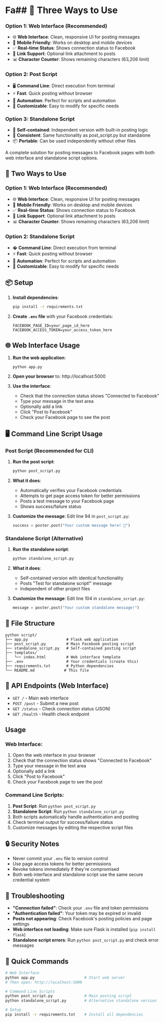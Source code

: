 # Fa## 🚀 Three Ways to Use

### Option 1: Web Interface (Recommended)

- 🌐 **Web Interface**: Clean, responsive UI for posting messages
- 📱 **Mobile Friendly**: Works on desktop and mobile devices
- ✅ **Real-time Status**: Shows connection status to Facebook
- 🔗 **Link Support**: Optional link attachment to posts
- 📊 **Character Counter**: Shows remaining characters (63,206 limit)

### Option 2: Post Script

- 🖥️ **Command Line**: Direct execution from terminal
- ⚡ **Fast**: Quick posting without browser
- 🤖 **Automation**: Perfect for scripts and automation
- 🔧 **Customizable**: Easy to modify for specific needs

### Option 3: Standalone Script

- 🎯 **Self-contained**: Independent version with built-in posting logic
- 🔄 **Consistent**: Same functionality as post_script.py but standalone
- 📦 **Portable**: Can be used independently without other files

A complete solution for posting messages to Facebook pages with both web interface and standalone script options.

## 🚀 Two Ways to Use

### Option 1: Web Interface (Recommended)

- 🌐 **Web Interface**: Clean, responsive UI for posting messages
- 📱 **Mobile Friendly**: Works on desktop and mobile devices
- ✅ **Real-time Status**: Shows connection status to Facebook
- 🔗 **Link Support**: Optional link attachment to posts
- 📊 **Character Counter**: Shows remaining characters (63,206 limit)

### Option 2: Standalone Script

- �️ **Command Line**: Direct execution from terminal
- ⚡ **Fast**: Quick posting without browser
- 🤖 **Automation**: Perfect for scripts and automation
- 🔧 **Customizable**: Easy to modify for specific needs

## 📦 Setup

1. **Install dependencies**:

   ```bash
   pip install -r requirements.txt
   ```

2. **Create `.env` file** with your Facebook credentials:

   ```env
   FACEBOOK_PAGE_ID=your_page_id_here
   FACEBOOK_ACCESS_TOKEN=your_access_token_here
   ```

## 🌐 Web Interface Usage

1. **Run the web application**:

   ```bash
   python app.py
   ```

2. **Open your browser** to: http://localhost:5000

3. **Use the interface**:
   - Check that the connection status shows "Connected to Facebook"
   - Type your message in the text area
   - Optionally add a link
   - Click "Post to Facebook"
   - Check your Facebook page to see the post

## 🖥️ Command Line Script Usage

### Post Script (Recommended for CLI)

1. **Run the post script**:

   ```bash
   python post_script.py
   ```

2. **What it does**:

   - Automatically verifies your Facebook credentials
   - Attempts to get page access token for better permissions
   - Posts a test message to your Facebook page
   - Shows success/failure status

3. **Customize the message**:
   Edit line 94 in `post_script.py`:
   ```python
   success = poster.post("Your custom message here! 🚀")
   ```

### Standalone Script (Alternative)

1. **Run the standalone script**:

   ```bash
   python standalone_script.py
   ```

2. **What it does**:

   - Self-contained version with identical functionality
   - Posts "Test for standalone script!" message
   - Independent of other project files

3. **Customize the message**:
   Edit line 104 in `standalone_script.py`:
   ```python
   message = poster.post("Your custom standalone message!")
   ```

## 📁 File Structure

```
python script/
├── app.py                 # Flask web application
├── post_script.py         # Main Facebook posting script
├── standalone_script.py   # Self-contained posting script
├── templates/
│   └── index.html         # Web interface template
├── .env                   # Your credentials (create this)
├── requirements.txt       # Python dependencies
└── README.md             # This file
```

## 🔌 API Endpoints (Web Interface)

- `GET /` - Main web interface
- `POST /post` - Submit a new post
- `GET /status` - Check connection status (JSON)
- `GET /health` - Health check endpoint

## Usage

### Web Interface:

1. Open the web interface in your browser
2. Check that the connection status shows "Connected to Facebook"
3. Type your message in the text area
4. Optionally add a link
5. Click "Post to Facebook"
6. Check your Facebook page to see the post

### Command Line Scripts:

1. **Post Script**: Run `python post_script.py`
2. **Standalone Script**: Run `python standalone_script.py`
3. Both scripts automatically handle authentication and posting
4. Check terminal output for success/failure status
5. Customize messages by editing the respective script files

## 🔒 Security Notes

- Never commit your `.env` file to version control
- Use page access tokens for better permissions
- Revoke tokens immediately if they're compromised
- Both web interface and standalone script use the same secure credential system

## 🔧 Troubleshooting

- **"Connection failed"**: Check your `.env` file and token permissions
- **"Authentication failed"**: Your token may be expired or invalid
- **Posts not appearing**: Check Facebook's posting policies and page settings
- **Web interface not loading**: Make sure Flask is installed (`pip install flask`)
- **Standalone script errors**: Run `python post_script.py` and check error messages

## 🎯 Quick Commands

```bash
# Web Interface
python app.py                      # Start web server
# Then open: http://localhost:5000

# Command Line Scripts
python post_script.py              # Main posting script
python standalone_script.py        # Alternative standalone version

# Setup
pip install -r requirements.txt    # Install all dependencies
```
